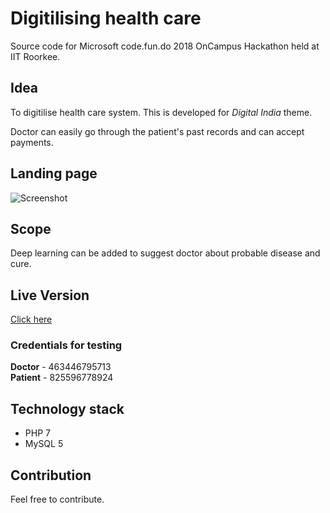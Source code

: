 # Digitilising health care

Source code for Microsoft code.fun.do 2018 OnCampus Hackathon held at IIT Roorkee.

## Idea

To digitilise health care system. This is developed for *Digital India* theme. 

Doctor can easily go through the patient's past records and can accept payments.

## Landing page

![Screenshot](https://i.imgur.com/dCjS8qf.png)

## Scope

Deep learning can be added to suggest doctor about probable disease and cure.

## Live Version

[Click here](http://188.166.225.202/William-Harvey/)

### Credentials for testing

**Doctor** - 463446795713 <br>
**Patient** - 825596778924

## Technology stack

- PHP 7
- MySQL 5

## Contribution

Feel free to contribute.
